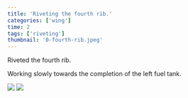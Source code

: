 ```yaml
---
title: 'Riveting the fourth rib.'
categories: ['wing']
time: 2
tags: ['riveting']
thumbnail: '0-fourth-rib.jpeg'
---
```


Riveted the fourth rib.

<!-- more -->

Working slowly towards the completion of the left fuel tank.

![](./0-fourth-rib.jpeg)
![](./1-the-other-side.jpeg)
